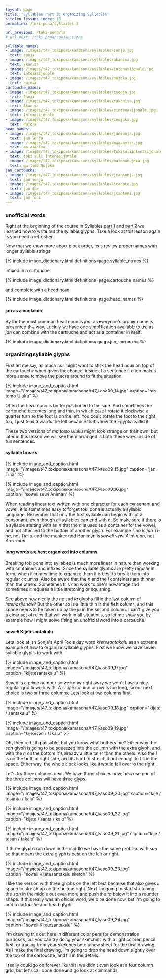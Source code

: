 ```yaml
---
layout: page
title: 'Syllables Part 3: Organizing Syllables'
sitelen_lessons_index: 18
permalink: /toki-pona/syllables-3

url_previous: /toki-pona/la
# url_next: /toki-pona/conjunctions

syllable_names:
- image: /images/t47_tokipona/kamasona/syllables/sonja.jpg
  text: sonja
- image: /images/t47_tokipona/kamasona/syllables/akanisa.jpg
  text: akanisa
- image: /images/t47_tokipona/kamasona/syllables/intenasijonale.jpg
  text: intenasijonale
- image: /images/t47_tokipona/kamasona/syllables/nujoka.jpg
  text: nujoka
cartouche_names:
- image: /images/t47_tokipona/kamasona/syllables/csonja.jpg
  text: Sonja
- image: /images/t47_tokipona/kamasona/syllables/cakanisa.jpg
  text: Akanisa
- image: /images/t47_tokipona/kamasona/syllables/cintenasijonale.jpg
  text: Intenasijonale
- image: /images/t47_tokipona/kamasona/syllables/cnujoka.jpg
  text: Nujoka
head_names:
- image: /images/t47_tokipona/kamasona/syllables/jansonja.jpg
  text: jan Sonja
- image: /images/t47_tokipona/kamasona/syllables/maakanisa.jpg
  text: ma Akanisa
- image: /images/t47_tokipona/kamasona/syllables/tokisuliintenasijonale.jpg
  text: toki suli Intenasijonale
- image: /images/t47_tokipona/kamasona/syllables/matomonujoka.jpg
  text: ma tomo Nujoka
jan_cartouche:
- image: /images/t47_tokipona/kamasona/syllables/jcansonja.jpg
  text: jan Sonja
- image: /images/t47_tokipona/kamasona/syllables/jcanote.jpg
  text: jan Ote
- image: /images/t47_tokipona/kamasona/syllables/jcantoni.jpg
  text: jan Toni
---
```


### unofficial words

Right at the beginning of the course in Syllables [part 1](/toki-pona/syllables-1) and [part 2](/toki-pona/syllables-2) we learned how to write out the syllable glyphs. Take a look at this lesson again is you need a refresher.

Now that we know more about block order, let's review proper names with longer syllable strings:

{% include image_dictionary.html definitions=page.syllable_names %}

infixed in a cartouche:

{% include image_dictionary.html definitions=page.cartouche_names %}

and complete with a head noun:

{% include image_dictionary.html definitions=page.head_names %}

#### jan as a container

By far the most common head noun is _jan_, as everyone's proper name is presented this way.  Luckily we have one simplification available to us, as _jan_ can combine with the cartouche and act as a container in itself:

{% include image_dictionary.html definitions=page.jan_cartouche %}

### organizing syllable glyphs

First let me say, as much as I might want to stick the head noun on top of the cartouche when given the chance, inside of a sentence it often makes more sense to move the pieces around to fit the situation.

{% include image_and_caption.html image="/images/t47_tokipona/kamasona/t47_kaso09_14.jpg" caption="ma tomo Uluku" %}

Often the head noun is better positioned to the side.  And sometimes the cartouche becomes long and thin, in which case I rotate it clockwise a quarter turn so the foot is on the left.  You could rotate the foot to the right too, I just tend towards the left because that's how the Egyptians did it.

These two versions of _ma tomo Uluku_ might look strange on their own, but later in this lesson we will see them arranged in both these ways inside of full sentences.

#### syllable breaks

{% include image_and_caption.html image="/images/t47_tokipona/kamasona/t47_kaso09_15.jpg" caption="jan Tina" %}

{% include image_and_caption.html image="/images/t47_tokipona/kamasona/t47_kaso09_16.jpg" caption="soweli sewi Animan" %}

When reading linear text written with one character for each consonant and vowel, it is sometimes easy to forget toki pona is actually a syllabic language.  Remember that only the first syllable can begin without a consonant, even though all syllables can end with _n_.  So make sure if there is a syllable starting with an _n_ that the _n_ is used as a container for the vowel, and not attached to the bottom of another glyph. For example _Tina_ is _jan Ti-na_, not _Tin-a_, and the monkey god Haniman is _soweli sewi A-ni-man_, not _An-i-man_.

#### long words are best organized into columns

Breaking toki pona into syllables is much more linear in nature than working with containers and infixes. Since the syllable glyphs are pretty regular in form, when it comes time to organize them it is best to break them into regular columns. Also be aware that the _n_ and the _l_ containers are thinner than the others. Sometimes this can work to one's advantage and sometimes it requires a little stretching or squishing.

See above how nicely the _na_ and _la_ glyphs fill in the last column of _Intenasijonale_? But the other _na_ is a little thin in the fleft column, and this space needs to be taken up by the _jo_ in the second column. I can't give you a clear set of rules that will work in all situations, so let me show you by example how I might solve fitting an unofficial word into a cartouche.

#### soweli Kijetesantakalu

Lets look at jan Sonja's April Fools day word _kijetesantakalu_ as an extreme example of how to organize syllable glyphs. First we know we have seven syllable glyphs to work with.

{% include image_and_caption.html image="/images/t47_tokipona/kamasona/t47_kaso09_17.jpg" caption="kijetesantakalu" %}

Seven is a prime number so we know right away we won't have a nice regular grid to work with. A single column or row is too long, so our next choice is two or three columns. Lets look at two columns first.

{% include image_and_caption.html image="/images/t47_tokipona/kamasona/t47_kaso09_18.jpg" caption="kijete / santakalu" %}

{% include image_and_caption.html image="/images/t47_tokipona/kamasona/t47_kaso09_19.jpg" caption="kijetesan / takalu" %}

OK, they're both passable, but you know what bothers me?  Either way the _san_ glyph is going to be squeezed into the column with the extra glyph, and with the _n_ on the bottom it's already a little taller than the others.  Also the _l_ is on the bottom right side, and its hard to stretch it out enough to fill in the space. Either way, the whole block looks like it would fall over to the right.

Let's try three columns next.  We have three choices now, because one of the three columns will have three glyps.

{% include image_and_caption.html image="/images/t47_tokipona/kamasona/t47_kaso09_20.jpg" caption="kije / tesanta / kalu" %}

{% include image_and_caption.html image="/images/t47_tokipona/kamasona/t47_kaso09_22.jpg" caption="kijete / santa / kalu" %}

{% include image_and_caption.html image="/images/t47_tokipona/kamasona/t47_kaso09_21.jpg" caption="kije / tesan / takalu" %}

If three glyphs run down in the middle we have the same problem with _san_ so that means the extra glyph is best on the left or right.

{% include image_and_caption.html image="/images/t47_tokipona/kamasona/t47_kaso09_23.jpg" caption="soweli Kijetesantakalu sketch" %}

I like the version with three glyphs on the left best because that also gives _li_ space to stretch up on the bottom right.  Next I'm going to start stretching the _san_ in the middle out even more and push the _ta_ below it into a rounder shape.  If this really was an official word, we'd be done now, but I'm going to add a cartouche and head glyph.

{% include image_and_caption.html image="/images/t47_tokipona/kamasona/t47_kaso09_24.jpg" caption="soweli Kijetesantakalu" %}

I'm drawing this out here in different color pens for demonstration purposes, but you can try doing your sketching with a light colored pencil first, or tracing from your sketches onto a new sheet for the final drawing. As I make the final drawing, I'm going to drop the head down slightly over the top of the cartouche, and fill in the details.

I really could go on forever like this, we didn't even look at a four column grid, but let's call done done and go look at commands.

